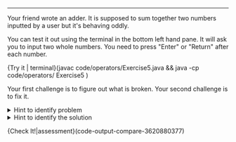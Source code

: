 ---

Your friend wrote an adder. It is supposed to sum together two numbers inputted by a user but it's behaving oddly.

You can test it out using the terminal in the bottom left hand pane. It will ask you to input two whole numbers. You need to press "Enter" or "Return" after each number.

{Try it | terminal}(javac code/operators/Exercise5.java && java -cp code/operators/ Exercise5 )

Your first challenge is to figure out what is broken. Your second challenge is to fix it.

<details><summary>Hint to identify problem</summary>Try entering 1 and 1. You expect the output to be 2 but you get 11. Similarly, if you enter 3 and 4, you expect the output to be 7 but you get 34. Remember, **string concatenation** is another use for the `+`.</details>

<details><summary>Hint to identify the solution</summary>The `+` operator decides what to do by the type of data on either side of it. What data types will cause it to add? What data type is there now? How do you translate from one data type to the other? Check out the **type casting** page for ideas. </details>

{Check It!|assessment}(code-output-compare-3620880377)
